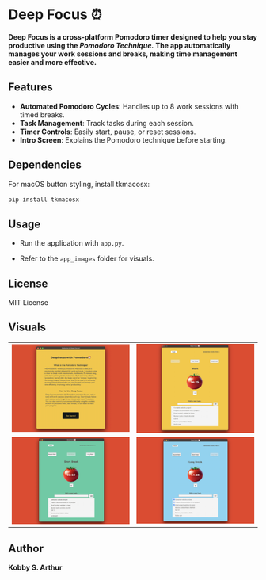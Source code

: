 # Deep Focus ⏰

**Deep Focus is a cross-platform Pomodoro timer designed to help you stay productive using the _Pomodoro Technique._ The app automatically manages your work sessions and breaks, making time management easier and more effective.**

## Features

- **Automated Pomodoro Cycles**: Handles up to 8 work sessions with timed breaks.
- **Task Management**: Track tasks during each session.
- **Timer Controls**: Easily start, pause, or reset sessions.
- **Intro Screen**: Explains the Pomodoro technique before starting.

## Dependencies

For macOS button styling, install tkmacosx:

```bash
pip install tkmacosx
```

## Usage

- Run the application with `app.py`.

- Refer to the `app_images` folder for visuals.

## License

MIT License

## Visuals
<table>
<tr>
    <td><img src="app_images/1.png" alt="App Screenshot" width="700"></td>
    <td><img src="app_images/2.png" alt="App Screenshot" width="700"></td>
</tr>
<tr>
    <td><img src="app_images/3.png" alt="App Screenshot" width="700"></td>
    <td><img src="app_images/4.png" alt="App Screenshot" width="700"></td>
</tr>
</table>


## Author

**Kobby S. Arthur**